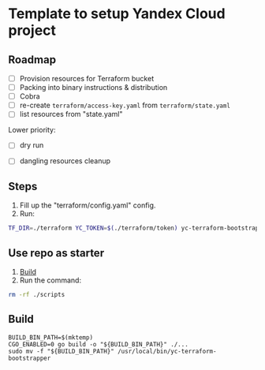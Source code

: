 # Template to setup Yandex Cloud project

## Roadmap

- [ ] Provision resources for Terraform bucket
- [ ] Packing into binary instructions & distribution
- [ ] Cobra
- [ ] re-create `terraform/access-key.yaml` from `terraform/state.yaml`
- [ ] list resources from "state.yaml"

Lower priority:
- [ ] dry run
- [ ] dangling resources cleanup


## Steps

1. Fill up the "terraform/config.yaml" config.
2. Run: 
```sh
TF_DIR=./terraform YC_TOKEN=$(./terraform/token) yc-terraform-bootstrapper 
```

## Use repo as starter

1. [Build](./#build)
2. Run the command:

```sh
rm -rf ./scripts
```

## Build

```
BUILD_BIN_PATH=$(mktemp)
CGO_ENABLED=0 go build -o "${BUILD_BIN_PATH}" ./...
sudo mv -f "${BUILD_BIN_PATH}" /usr/local/bin/yc-terraform-bootstrapper
```
